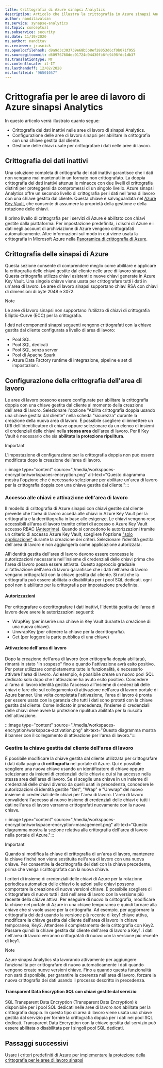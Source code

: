```yaml
---
title: Crittografia di Azure sinapsi Analytics
description: Articolo che illustra la crittografia in Azure sinapsi Analytics
author: nanditavalsan
ms.service: synapse-analytics
ms.topic: conceptual
ms.subservice: security
ms.date: 11/19/2020
ms.author: nanditav
ms.reviewer: jrasnick
ms.openlocfilehash: d9a9d3c303739e68b5b8ef28053d6cf0b071f955
ms.sourcegitcommit: d60976768dec91724d94430fb6fc9498fdc1db37
ms.translationtype: MT
ms.contentlocale: it-IT
ms.lasthandoff: 12/02/2020
ms.locfileid: "96501057"
---
```

# <a name="encryption-for-azure-synapse-analytics-workspaces"></a>Crittografia per le aree di lavoro di Azure sinapsi Analytics

In questo articolo verrà illustrato quanto segue:
* Crittografia dei dati inattivi nelle aree di lavoro di sinapsi Analytics.
* Configurazione delle aree di lavoro sinapsi per abilitare la crittografia con una chiave gestita dal cliente.
* Gestione delle chiavi usate per crittografare i dati nelle aree di lavoro.

## <a name="encryption-of-data-at-rest"></a>Crittografia dei dati inattivi

Una soluzione completa di crittografia dei dati inattivi garantisce che i dati non vengano mai mantenuti in un formato non crittografato. La doppia crittografia dei dati inattivi attenua le minacce con due livelli di crittografia distinti per proteggersi da compromessi di un singolo livello. Azure sinapsi Analytics offre un secondo livello di crittografia per i dati nell'area di lavoro con una chiave gestita dal cliente. Questa chiave è salvaguardata nel [Azure Key Vault](../../key-vault/general/overview.md), che consente di assumere la proprietà della gestione e della rotazione delle chiavi.

Il primo livello di crittografia per i servizi di Azure è abilitato con chiavi gestite dalla piattaforma. Per impostazione predefinita, i dischi di Azure e i dati negli account di archiviazione di Azure vengono crittografati automaticamente. Altre informazioni sul modo in cui viene usata la crittografia in Microsoft Azure nella [Panoramica di crittografia di Azure](../../security/fundamentals/encryption-overview.md).

## <a name="azure-synapse-encryption"></a>Crittografia delle sinapsi di Azure

Questa sezione consente di comprendere meglio come abilitare e applicare la crittografia delle chiavi gestite dal cliente nelle aree di lavoro sinapsi. Questa crittografia utilizza chiavi esistenti o nuove chiavi generate in Azure Key Vault. Una singola chiave viene usata per crittografare tutti i dati in un'area di lavoro. Le aree di lavoro sinapsi supportano chiavi RSA con chiavi di dimensioni di byte 2048 e 3072.

> [!NOTE]
> Le aree di lavoro sinapsi non supportano l'utilizzo di chiavi di crittografia Elliptic-Curve (ECC) per la crittografia.

I dati nei componenti sinapsi seguenti vengono crittografati con la chiave gestita dal cliente configurata a livello di area di lavoro:
* Pool SQL
 * Pool SQL dedicati
 * Pool SQL senza server
* Pool di Apache Spark
* Azure Data Factory runtime di integrazione, pipeline e set di impostazioni.

## <a name="workspace-encryption-configuration"></a>Configurazione della crittografia dell'area di lavoro

Le aree di lavoro possono essere configurate per abilitare la crittografia doppia con una chiave gestita dal cliente al momento della creazione dell'area di lavoro. Selezionare l'opzione "Abilita crittografia doppia usando una chiave gestita dal cliente" nella scheda "sicurezza" durante la creazione della nuova area di lavoro. È possibile scegliere di immettere un URI dell'identificatore di chiave oppure selezionare da un elenco di insiemi di credenziali delle chiavi nella **stessa area** dell'area di lavoro. Per il Key Vault è necessario che sia **abilitata la protezione ripulitura**.

> [!IMPORTANT]
> L'impostazione di configurazione per la crittografia doppia non può essere modificata dopo la creazione dell'area di lavoro.

:::image type="content" source="./media/workspaces-encryption/workspaces-encryption.png" alt-text="Questo diagramma mostra l'opzione che è necessario selezionare per abilitare un'area di lavoro per la crittografia doppia con una chiave gestita dal cliente.":::

### <a name="key-access-and-workspace-activation"></a>Accesso alle chiavi e attivazione dell'area di lavoro

Il modello di crittografia di Azure sinapsi con chiavi gestite dal cliente prevede che l'area di lavoro acceda alle chiavi in Azure Key Vault per la crittografia e la decrittografia in base alle esigenze. Le chiavi vengono rese accessibili all'area di lavoro tramite criteri di accesso o Azure Key Vault accesso RBAC ([Anteprima](../../key-vault/general/rbac-guide.md)). Quando si concedono le autorizzazioni tramite un criterio di accesso Azure Key Vault, scegliere l'opzione ["solo applicazione"](../../key-vault/general/secure-your-key-vault.md#key-vault-authentication-options) durante la creazione dei criteri. Selezionare l'identità gestita dell'area di lavoro e non aggiungerla come applicazione autorizzata.

 All'identità gestita dell'area di lavoro devono essere concesse le autorizzazioni necessarie nell'insieme di credenziali delle chiavi prima che l'area di lavoro possa essere attivata. Questo approccio graduale all'attivazione dell'area di lavoro garantisce che i dati nell'area di lavoro vengano crittografati con la chiave gestita dal cliente. Si noti che la crittografia può essere abilitata o disabilitata per i pool SQL dedicati. ogni pool non è abilitato per la crittografia per impostazione predefinita.

#### <a name="permissions"></a>Autorizzazioni

Per crittografare o decrittografare i dati inattivi, l'identità gestita dell'area di lavoro deve avere le autorizzazioni seguenti:
* WrapKey (per inserire una chiave in Key Vault durante la creazione di una nuova chiave).
* UnwrapKey (per ottenere la chiave per la decrittografia).
* Get (per leggere la parte pubblica di una chiave)

#### <a name="workspace-activation"></a>Attivazione dell'area di lavoro

Dopo la creazione dell'area di lavoro (con crittografia doppia abilitata), rimarrà in stato "in sospeso" fino a quando l'attivazione avrà esito positivo. Per poter utilizzare completamente tutte le funzionalità, è necessario attivare l'area di lavoro. Ad esempio, è possibile creare un nuovo pool SQL dedicato solo dopo che l'attivazione ha avuto esito positivo. Concedere all'area di lavoro identità gestita l'accesso all'insieme di credenziali delle chiavi e fare clic sul collegamento di attivazione nell'area di lavoro portale di Azure banner. Una volta completata l'attivazione, l'area di lavoro è pronta per essere usata con la garanzia che tutti i dati sono protetti con la chiave gestita dal cliente. Come indicato in precedenza, l'insieme di credenziali delle chiavi deve avere la protezione ripulitura abilitata per la riuscita dell'attivazione.

:::image type="content" source="./media/workspaces-encryption/workspace-activation.png" alt-text="Questo diagramma mostra il banner con il collegamento di attivazione per l'area di lavoro.":::


### <a name="manage-the-workspace-customer-managed-key"></a>Gestire la chiave gestita dal cliente dell'area di lavoro 

È possibile modificare la chiave gestita dal cliente utilizzata per crittografare i dati dalla pagina di **crittografia** nel portale di Azure. Qui è possibile scegliere una nuova chiave usando un identificatore di chiave oppure selezionare da insiemi di credenziali delle chiavi a cui si ha accesso nella stessa area dell'area di lavoro. Se si sceglie una chiave in un insieme di credenziali delle chiavi diverso da quelli usati in precedenza, concedere le autorizzazioni di identità gestite "Get", "Wrap" e "Unwrap" del nuovo insieme di credenziali delle chiavi per l'area di lavoro. L'area di lavoro convaliderà l'accesso al nuovo insieme di credenziali delle chiavi e tutti i dati nell'area di lavoro verranno crittografati nuovamente con la nuova chiave.

:::image type="content" source="./media/workspaces-encryption/workspace-encryption-management.png" alt-text="Questo diagramma mostra la sezione relativa alla crittografia dell'area di lavoro nella portale di Azure.":::

>[!IMPORTANT]
>Quando si modifica la chiave di crittografia di un'area di lavoro, mantenere la chiave finché non viene sostituita nell'area di lavoro con una nuova chiave. Per consentire la decrittografia dei dati con la chiave precedente, prima che venga ricrittografata con la nuova chiave.

I criteri di insieme di credenziali delle chiavi di Azure per la rotazione periodica automatica delle chiavi o le azioni sulle chiavi possono comportare la creazione di nuove versioni chiave. È possibile scegliere di crittografare di nuovo tutti i dati nell'area di lavoro con la versione più recente della chiave attiva. Per eseguire di nuovo la crittografia, modificare la chiave nel portale di Azure in una chiave temporanea e quindi tornare alla chiave che si vuole usare per la crittografia. Ad esempio, per aggiornare la crittografia dei dati usando la versione più recente di key1 chiave attiva, modificare la chiave gestita dal cliente dell'area di lavoro in chiave temporanea, Key2. Attendere il completamento della crittografia con Key2. Passare quindi la chiave gestita dal cliente dell'area di lavoro a Key1. i dati nell'area di lavoro verranno crittografati di nuovo con la versione più recente di key1.

> [!NOTE]
> Azure sinapsi Analytics sta lavorando attivamente per aggiungere funzionalità per crittografare di nuovo automaticamente i dati quando vengono create nuove versioni chiave. Fino a quando questa funzionalità non sarà disponibile, per garantire la coerenza nell'area di lavoro, forzare la nuova crittografia dei dati usando il processo descritto in precedenza.

#### <a name="sql-transparent-data-encryption-with-service-managed-keys"></a>Transparent Data Encryption SQL con chiavi gestite dal servizio

SQL Transparent Data Encryption (Transparent Data Encryption) è disponibile per i pool SQL dedicati nelle aree di lavoro *non* abilitate per la crittografia doppia. In questo tipo di area di lavoro viene usata una chiave gestita dal servizio per fornire la crittografia doppia per i dati nei pool SQL dedicati. Transparent Data Encryption con la chiave gestita dal servizio può essere abilitata o disabilitata per i singoli pool SQL dedicati.

## <a name="next-steps"></a>Passaggi successivi

[Usare i criteri predefiniti di Azure per implementare la protezione della crittografia per le aree di lavoro sinapsi](../policy-reference.md)

